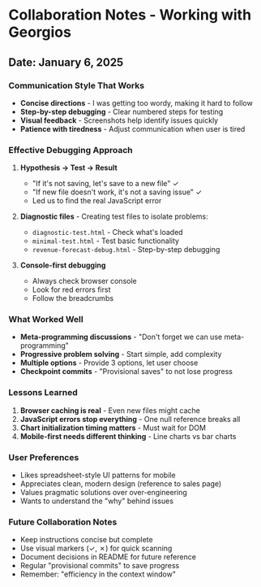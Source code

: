 # Collaboration Notes - Working with Georgios

## Date: January 6, 2025

### Communication Style That Works
- **Concise directions** - I was getting too wordy, making it hard to follow
- **Step-by-step debugging** - Clear numbered steps for testing
- **Visual feedback** - Screenshots help identify issues quickly
- **Patience with tiredness** - Adjust communication when user is tired

### Effective Debugging Approach
1. **Hypothesis → Test → Result**
   - "If it's not saving, let's save to a new file" ✓
   - "If new file doesn't work, it's not a saving issue" ✓
   - Led us to find the real JavaScript error

2. **Diagnostic files** - Creating test files to isolate problems:
   - `diagnostic-test.html` - Check what's loaded
   - `minimal-test.html` - Test basic functionality
   - `revenue-forecast-debug.html` - Step-by-step debugging

3. **Console-first debugging**
   - Always check browser console
   - Look for red errors first
   - Follow the breadcrumbs

### What Worked Well
- **Meta-programming discussions** - "Don't forget we can use meta-programming"
- **Progressive problem solving** - Start simple, add complexity
- **Multiple options** - Provide 3 options, let user choose
- **Checkpoint commits** - "Provisional saves" to not lose progress

### Lessons Learned
1. **Browser caching is real** - Even new files might cache
2. **JavaScript errors stop everything** - One null reference breaks all
3. **Chart initialization timing matters** - Must wait for DOM
4. **Mobile-first needs different thinking** - Line charts vs bar charts

### User Preferences
- Likes spreadsheet-style UI patterns for mobile
- Appreciates clean, modern design (reference to sales page)
- Values pragmatic solutions over over-engineering
- Wants to understand the "why" behind issues

### Future Collaboration Notes
- Keep instructions concise but complete
- Use visual markers (✓, ✗) for quick scanning
- Document decisions in README for future reference
- Regular "provisional commits" to save progress
- Remember: "efficiency in the context window"